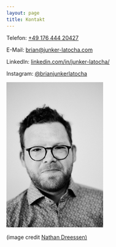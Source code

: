 ```yaml
---
layout: page
title: Kontakt
---
```

Telefon: <a href="tel:+4917644420427">+49 176 444 20427</a>  

E-Mail: <a href="mailto:brian@junker-latocha.com">brian@junker-latocha.com</a>  

LinkedIn: [linkedin.com/in/junker-latocha/](https://www.linkedin.com/in/junker-latocha/)

Instagram: [@brianjunkerlatocha](https://www.instagram.com/brianjunkerlatocha/)   


<img src="/assets/images/brian_portrait.jpg" width="50%">
<p class=center_please>(image credit <a href="https://nathan-dreessen.de/">Nathan Dreessen)</a></p>


